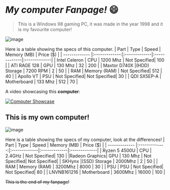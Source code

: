 # *My computer Fanpage!* :smile:
> This is a Windows 98 gaming PC, it was made in the year 1998 and it is my favourite computer!

![image](https://user-images.githubusercontent.com/123292194/215129274-fa090cea-78b7-4efb-bebb-6cd52d4c50b4.png)

Here is a table showing the specs of this computer.
| Part          | Type          | Speed        | Memory (MB)  | Price ($)    |
| ------------- |:-------------:|:-------------|:-------------|:-------------|
| Intel Celeron | CPU           | 1200 Mhz     | Not Specified| 100          |
| ATI RAGE 128  | GPU           | 130 Mhz      | 32           | 200          |
| Maxtor D740X  |(HDD) Storage  | 7200 RPM     | 2            | 50           |
| RAM           | Memory (RAM)  | Not Specified| 512          | 40           |
| Apollo VT     | PSU           | Not Specified| Not Specified| 30           |
| QDI SX5EP-A   | Motherboard   | 133 Mhz      | 512          | 70           |

A video showcasing this **computer**:

<a href="http://www.youtube.com/watch?feature=player_embedded&v=acKkKYa4NkQ&t
" target="_blank"><img src="http://img.youtube.com/vi/acKkKYa4NkQ&t/0.jpg" 
alt="Computer Showcase" /></a>


## This is my own computer!

![image](https://www.notebookcheck-cn.com/uploads/tx_nbc2/4zu3_Lenovo_Ideapad_5_14ARE05.jpg)

Here is a table showing the specs of my computer, look at the differences!
| Part          | Type          | Speed        | Memory (MB)  | Price ($)    |
| ------------- |:-------------:|:-------------|:-------------|:-------------|
| Ryzen 5 4500U | CPU           | 2.4GHz       | Not Specified| 130          |
|Radeon Graphics| GPU           | 130 Mhz      | Not Specified| Not Specified|
| SKHynx        |(SSD) Storage  | 2000Mhz      | 2            | 50           |
| RAM           | Memory (RAM)  | 3200Mhz      | 8000         | 30           |
| PSU           | PSU           | Not Specified| Not Specified| 80           |
| LNVNB161216   | Motherboard   | 3600Mhz      | 16000        | 100          |

~~This is the end of my fanpage!~~
